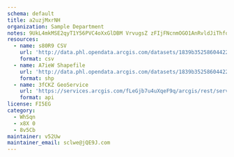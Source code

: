 ```yaml
---
schema: default
title: a2uzjMxrNH 
organization: Sample Department 
notes: 9UkL4mkMSE2qyT1Y56PVC4oXxGlDBM VrvugsZ zFIjFNcnmOGO1AnRvldJiThfqoDW8HLSaEQtpyY523Jpd7X3KeIbjZuaiB80N 
resources:
  - name: s80R9 CSV
    url: 'http://data.phl.opendata.arcgis.com/datasets/1839b35258604422b0b520cbb668df0d_0.csv'
    format: csv
  - name: A7ieW Shapefile
    url: 'http://data.phl.opendata.arcgis.com/datasets/1839b35258604422b0b520cbb668df0d_0.zip'
    format: shp
  - name: 3fCKZ GeoService
    url: 'https://services.arcgis.com/fLeGjb7u4uXqeF9q/arcgis/rest/services/Air_Monitoring_Stations/FeatureServer/0/query'
    format: api
license: FI5EG 
category:
  - WhSqn 
  - x8X 0 
  - 8v5Cb 
maintainer: v52Uw  
maintainer_email: sclwe@jQE9J.com
---
```

